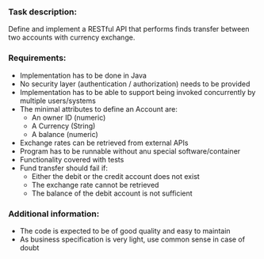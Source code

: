 ### Task description: 
Define and implement a RESTful API that performs finds transfer between two accounts with currency exchange.

### Requirements:
* Implementation has to be done in Java
* No security layer (authentication / authorization) needs to be provided
* Implementation has to be able to support being invoked concurrently by multiple users/systems
* The minimal attributes to define an Account are:
  * An owner ID (numeric)
  * A Currency (String)
  * A balance (numeric)
* Exchange rates can be retrieved from external APIs
* Program has to be runnable without anu special software/container
* Functionality covered with tests
* Fund transfer should fail if:
  * Either the debit or the credit account does not exist
  * The exchange rate cannot be retrieved
  * The balance of the debit account is not sufficient
  
### Additional information:
* The code is expected to be of good quality and easy to maintain
* As business specification is very light, use common sense in case of doubt